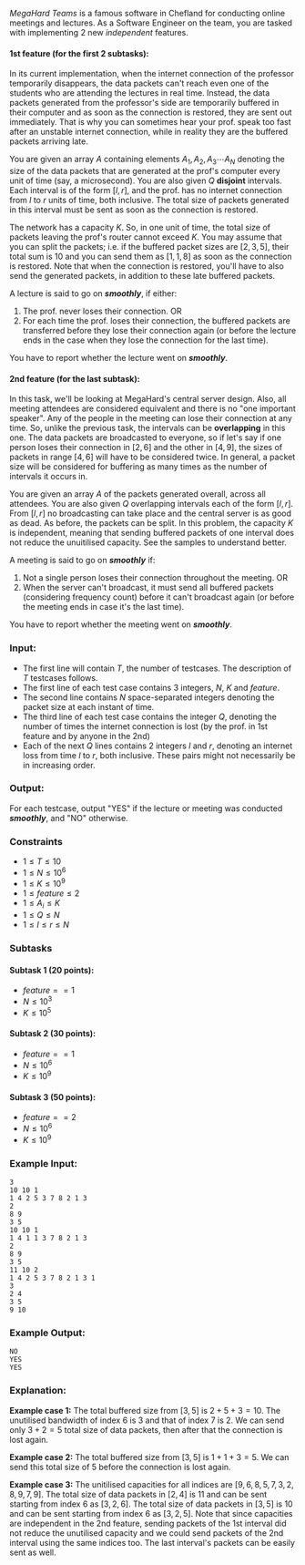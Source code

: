 *MegaHard Teams* is a famous software in Chefland for conducting online meetings and lectures. As a Software Engineer on the team, you are tasked with implementing 2 new *independent* features.

#### **1st feature (for the first 2 subtasks):**
In its current implementation, when the internet connection of the professor temporarily disappears, the data packets can't reach even one of the students who are attending the lectures in real time. Instead, the data packets generated from the professor's side are temporarily buffered in their computer and as soon as the connection is restored, they are sent out immediately. That is why you can sometimes hear your prof. speak too fast after an unstable internet connection, while in reality they are the buffered packets arriving late.

You are given an array $A$ containing elements $A_{1}, A_{2}, A_{3} \cdots A_{N}$ denoting the size of the data packets that are generated at the prof's computer every unit of time (say, a microsecond).
You are also given $Q$ **disjoint** intervals. Each interval is of the form $[l, r]$, and the prof. has no internet connection from $l$ to $r$ units of time, both inclusive. The total size of packets generated in this
interval must be sent as soon as the connection is restored.

The network has a capacity $K$. So, in one unit of time, the total size of packets leaving the prof's router cannot exceed $K$. You may assume that you can split the packets; i.e. if the buffered packet sizes are $[2, 3, 5]$, their 
total sum is $10$ and you can send them as $[1, 1, 8]$ as soon as the connection is restored. Note that when the connection is restored, you'll have to also send the generated packets, in addition to these late buffered packets.

A lecture is said to go on **_smoothly_**, if either:
1. The prof. never loses their connection. OR
2. For each time the prof. loses their connection, the buffered packets are transferred before they lose their connection again (or before the lecture ends in the case when they lose the connection for the last time).  

You have to report whether the lecture went on **_smoothly_**.

#### **2nd feature (for the last subtask):**

In this task, we'll be looking at MegaHard's central server design. Also, all meeting attendees are considered equivalent and there is no "one important speaker". Any of the people in the meeting can lose their connection at any time. So, unlike the previous task, the intervals can be **overlapping** in this one. The data packets are broadcasted to everyone, so if let's say if one person loses their connection in $[2, 6]$ and the other in $[4, 9]$, the sizes of packets in range $[4, 6]$ will have to be considered twice. In general, a packet size will be considered for buffering as many times as the number of intervals it occurs in.

You are given an array $A$ of the packets generated overall, across all attendees. You are also given $Q$ overlapping intervals each of the form $[l, r]$. From $[l, r]$ no broadcasting can take place and the central server is 
as good as dead. As before, the packets can be split. In this problem, the capacity $K$ is independent, meaning that sending buffered packets of one interval does not reduce the unuitilised capacity. See the samples to understand better.

A meeting is said to go on _**smoothly**_ if:
1. Not a single person loses their connection throughout the meeting. OR
2. When the server can't broadcast, it must send all buffered packets (considering frequency count) before it can't broadcast again (or before the meeting ends in case it's the last time).

You have to report whether the meeting went on **_smoothly_**.

### Input:

- The first line will contain $T$, the number of testcases. The description of $T$ testcases follows.
- The first line of each test case contains 3 integers, $N$, $K$ and $feature$. 
- The second line contains $N$ space-separated integers denoting the packet size at each instant of time.
- The third line of each test case contains the integer $Q$, denoting the number of times the internet connection is lost (by the prof. in 1st feature and by anyone in the 2nd)
- Each of the next $Q$ lines contains $2$ integers $l$ and $r$, denoting an internet loss from time $l$ to $r$, both inclusive. These pairs might not necessarily be in increasing order.

### Output:
For each testcase, output "YES" if the lecture or meeting was conducted **_smoothly_**, and "NO" otherwise.

### Constraints 
- $1 \leq T \leq 10$
- $1 \leq N \leq 10^6$
- $1 \leq K \leq 10^9$
- $1 \leq feature \leq 2$
- $1 \leq A_{i} \leq K$
- $1 \leq Q \leq N$
- $1 \leq l \leq r \leq N$


### Subtasks

#### **Subtask 1 (20 points):**
- $feature == 1$
- $N \leq 10^3$
- $K \leq 10^5$

#### **Subtask 2 (30 points):**
- $feature == 1$
- $N \leq 10^6$
- $K \leq 10^9$

#### **Subtask 3 (50 points):**
- $feature == 2$
- $N \leq 10^6$
- $K \leq 10^9$

### Example Input:
    3
    10 10 1
    1 4 2 5 3 7 8 2 1 3
    2
    8 9
    3 5
    10 10 1
    1 4 1 1 3 7 8 2 1 3
    2
    8 9
    3 5
    11 10 2
    1 4 2 5 3 7 8 2 1 3 1
    3
    2 4
    3 5
    9 10


### Example Output:
	NO
    YES
    YES

	
### Explanation:
**Example case 1:** The total buffered size from $[3, 5]$ is $2 + 5 + 3 = 10$.
The unutilised bandwidth of index 6 is 3 and that of index 7 is 2. We can send only $3+2=5$ total size of data packets, then after that the connection is lost again.

**Example case 2:** The total buffered size from $[3, 5]$ is $1 + 1 + 3 = 5$.
We can send this total size of $5$ before the connection is lost again.

**Example case 3:** The unitilised capacities for all indices are $[9, 6, 8, 5, 7, 3, 2, 8, 9, 7, 9]$. The total size of data packets in $[2, 4]$ is $11$ and can be sent starting from index $6$ as $[3, 2, 6]$. The total size of data packets in $[3, 5]$ is $10$ and can be sent starting from index $6$ as $[3, 2, 5]$. Note that since capacities are independent in the 2nd feature, sending packets of the 1st interval did not reduce the unutilised capacity and we could send packets of the 2nd interval using the same indices too. The last interval's packets can be easily sent as well.
